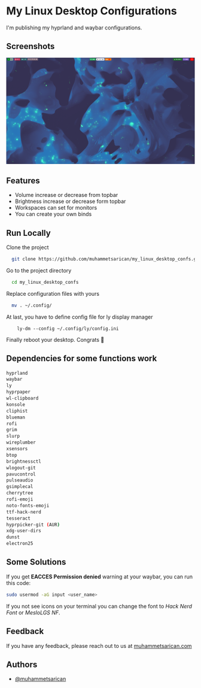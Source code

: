 # My Linux Desktop Configurations

I'm publishing my hyprland and waybar configurations.



## Screenshots

![App Screenshot](https://github.com/muhammetsarican/my_linux_desktop_confs/blob/main/project.png)


## Features

- Volume increase or decrease from topbar
- Brightness increase or decrease form topbar
- Workspaces can set for monitors
- You can create your own binds


## Run Locally

Clone the project

```bash
  git clone https://github.com/muhammetsarican/my_linux_desktop_confs.git
```

Go to the project directory

```bash
  cd my_linux_desktop_confs
```

Replace configuration files with yours

```bash
  mv . ~/.config/
```

At last, you have to define config file for ly display manager

```
	ly-dm --config ~/.config/ly/config.ini
```

Finally reboot your desktop. Congrats 🎉


## Dependencies for some functions work

```bash
hyprland
waybar
ly
hyprpaper
wl-clipboard
konsole
cliphist
blueman
rofi
grim
slurp
wireplumber
xsensors
btop
brightnessctl
wlogout-git
pavucontrol
pulseaudio
gsimplecal
cherrytree
rofi-emoji
noto-fonts-emoji
ttf-hack-nerd
tesseract
hyprpicker-git (AUR)
xdg-user-dirs
dunst
electron25
```
## Some Solutions

If you get **EACCES Permission denied** warning at your waybar, you can run this code:
```bash
sudo usermod -aG input <user_name>
```

If you not see icons on your terminal you can change the font to *Hack Nerd Font* or *MesloLGS NF*.

## Feedback

If you have any feedback, please reach out to us at [muhammetsarican.com](https://muhammetsarican.com/contact)


## Authors

- [@muhammetsarican](https://www.github.com/muhammetsarican)

